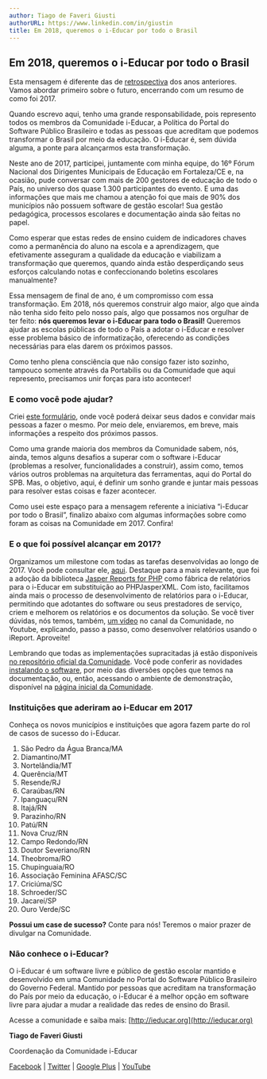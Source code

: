 ```yaml
---
author: Tiago de Faveri Giusti
authorURL: https://www.linkedin.com/in/giustin
title: Em 2018, queremos o i-Educar por todo o Brasil
---
```


## Em 2018, queremos o i-Educar por todo o Brasil

Esta mensagem é diferente das de [retrospectiva](https://softwarepublico.gov.br/social/i-educar/blog/retrospectiva-i-educar-2016-o-que-conseguimos-realizar) dos anos anteriores. Vamos abordar primeiro sobre o futuro, encerrando com um resumo de como foi 2017.

Quando escrevo aqui, tenho uma grande responsabilidade, pois represento todos os membros da Comunidade i-Educar, a Política do Portal do Software Público Brasileiro e todas as pessoas que acreditam que podemos transformar o Brasil por meio da educação. O i-Educar é, sem dúvida alguma, a ponte para alcançarmos esta transformação.

Neste ano de 2017, participei, juntamente com minha equipe, do 16º Fórum Nacional dos Dirigentes Municipais de Educação em Fortaleza/CE e, na ocasião, pude conversar com mais de 200 gestores de educação de todo o País, no universo dos quase 1.300 participantes do evento. E uma das informações que mais me chamou a atenção foi que mais de 90% dos municípios não possuem software de gestão escolar! Sua gestão pedagógica, processos escolares e documentação ainda são feitas no papel.

Como esperar que estas redes de ensino cuidem de indicadores chaves como a permanência do aluno na escola e a aprendizagem, que efetivamente asseguram a qualidade da educação e viabilizam a transformação que queremos, quando ainda estão desperdiçando seus esforços calculando notas e confeccionando boletins escolares manualmente?

Essa mensagem de final de ano, é um compromisso com essa transformação. Em 2018, nós queremos construir algo maior, algo que ainda não tenha sido feito pelo nosso país, algo que possamos nos orgulhar de ter feito: **nós queremos levar o i-Educar para todo o Brasil!** Queremos ajudar as escolas públicas de todo o País a adotar o i-Educar e resolver esse problema básico de informatização, oferecendo as condições necessárias para elas darem os próximos passos.

Como tenho plena consciência que não consigo fazer isto sozinho, tampouco somente através da Portabilis ou da Comunidade que aqui represento, precisamos unir forças para isto acontecer!

### E como você pode ajudar?

Criei [este formulário](https://docs.google.com/forms/d/e/1FAIpQLSetvvSg2DSRZ6UFU7YeenEyMXVQsoPLBl-tdFmzXNSdoPk4kQ/viewform), onde você poderá deixar seus dados e convidar mais pessoas a fazer o mesmo. Por meio dele, enviaremos, em breve, mais informações a respeito dos próximos passos.

Como uma grande maioria dos membros da Comunidade sabem, nós, ainda, temos alguns desafios a superar com o software i-Educar (problemas a resolver, funcionalidades a construir), assim como, temos vários outros problemas na arquitetura das ferramentas, aqui do Portal do SPB. Mas, o objetivo, aqui, é definir um sonho grande e juntar mais pessoas para resolver estas coisas e fazer acontecer.

Como usei este espaço para a mensagem referente a iniciativa “i-Educar por todo o Brasil”, finalizo abaixo com algumas informações sobre como foram as coisas na Comunidade em 2017. Confira!  

### E o que foi possível alcançar em 2017?

Organizamos um milestone com todas as tarefas desenvolvidas ao longo de 2017. Você pode consultar ele, [aqui](https://softwarepublico.gov.br/gitlab/i-educar/i-educar/milestones/2). Destaque para a mais relevante, que foi a adoção da biblioteca [Jasper Reports for PHP](https://softwarepublico.gov.br/gitlab/i-educar/i-educar/issues/66) como fábrica de relatórios para o i-Educar em substituição ao PHPJasperXML. Com isto, facilitamos ainda mais o processo de desenvolvimento de relatórios para o i-Educar, permitindo que adotantes do software ou seus prestadores de serviço, criem e melhorem os relatórios e os documentos da solução. Se você tiver dúvidas, nós temos, também, [um vídeo](https://www.youtube.com/watch?v=xIyP4eBhM5Q) no canal da Comunidade, no Youtube, explicando, passo a passo, como desenvolver relatórios usando o iReport. Aproveite!

Lembrando que todas as implementações supracitadas já estão disponíveis [no repositório oficial da Comunidade](https://github.com/portabilis/i-educar). Você pode conferir as novidades [instalando o software](https://github.com/portabilis/i-educar#instala%C3%A7%C3%A3o), por meio das diversões opções que temos na documentação, ou, então, acessando o ambiente de demonstração, disponível na [página inicial da Comunidade](https://softwarepublico.gov.br/social/i-educar/). 

### Instituições que aderiram ao i-Educar em 2017

Conheça os novos municípios e instituições que agora fazem parte do rol de casos de sucesso do i-Educar.

1. São Pedro da Água Branca/MA
2. Diamantino/MT
3. Nortelândia/MT
4. Querência/MT
5. Resende/RJ
6. Caraúbas/RN
7. Ipanguaçu/RN
8. Itajá/RN
9. Parazinho/RN
10. Patú/RN
11. Nova Cruz/RN
12. Campo Redondo/RN
13. Doutor Severiano/RN
14. Theobroma/RO
15. Chupinguaia/RO
16. Associação Feminina AFASC/SC
17. Criciúma/SC
18. Schroeder/SC
19. Jacareí/SP
20. Ouro Verde/SC

**Possui um case de sucesso?** Conte para nós! Teremos o maior prazer de divulgar na Comunidade.

### Não conhece o i-Educar?

O i-Educar é um software livre e público de gestão escolar mantido e desenvolvido em uma Comunidade no Portal do Software Público Brasileiro do Governo Federal. Mantido por pessoas que acreditam na transformação do País por meio da educação, o i-Educar é a melhor opção em software livre para ajudar a mudar a realidade das redes de ensino do Brasil.

Acesse a comunidade e saiba mais: [http://ieducar.org](http://ieducar.org)

**Tiago de Faveri Giusti**

Coordenação da Comunidade i-Educar  

[Facebook](https://www.facebook.com/ieducar) | [Twitter](https://twitter.com/ieducar) | [Google Plus](https://plus.google.com/112348491750272373077) | [YouTube](https://www.youtube.com/channel/UCy5ry-Zl96OahADlP8jVRlA)
